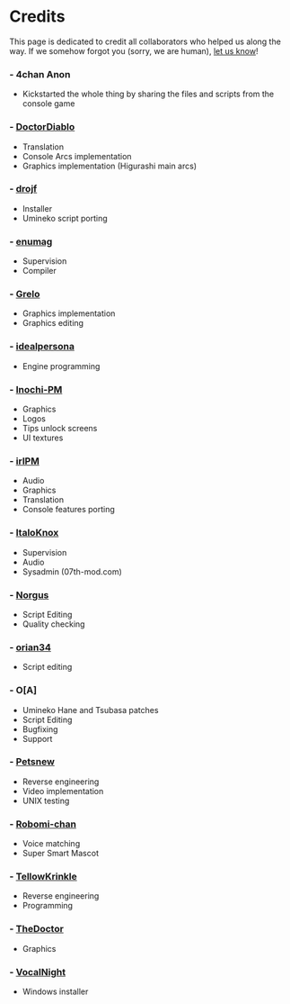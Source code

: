 # Credits

This page is dedicated to credit all collaborators who helped us along the way. If we somehow forgot you (sorry, we are human), [let us know](https://github.com/07th-mod/wiki/issues)!

### - 4chan Anon

* Kickstarted the whole thing by sharing the files and scripts from the console game

### - [DoctorDiablo](https://github.com/DoctorDiablo)

* Translation
* Console Arcs implementation
* Graphics implementation (Higurashi main arcs)

### - [drojf](https://www.drojf.com)

* Installer
* Umineko script porting

### - [enumag](https://github.com/enumag)

* Supervision
* Compiler

### - [Grelo](https://github.com/Grelo)

* Graphics implementation
* Graphics editing

### - [idealpersona](https://github.com/idealpersona)

* Engine programming

### - [Inochi-PM](https://twitter.com/InochiPM)

* Graphics
* Logos
* Tips unlock screens
* UI textures

### - [irlPM](https://github.com/irlPM)

* Audio
* Graphics
* Translation
* Console features porting

### - [ItaloKnox](https://italoknox.github.io/site/)

* Supervision
* Audio
* Sysadmin (07th-mod.com)

### - [Norgus](https://github.com/Norgus)

* Script Editing
* Quality checking

### - [orian34](https://github.com/orian34)

* Script editing

### - O\[A\]

* Umineko Hane and Tsubasa patches
* Script Editing
* Bugfixing
* Support

### - [Petsnew](https://github.com/Petsnew)

* Reverse engineering 
* Video implementation
* UNIX testing

### - [Robomi-chan](https://github.com/07th-mod/robomi-chan)

* Voice matching
* Super Smart Mascot

### - [TellowKrinkle](https://github.com/tellowkrinkle/)

* Reverse engineering
* Programming

### - [TheDoctor](https://github.com/jwgrlrrajn)

* Graphics

### - [VocalNight](https://github.com/VocalNight)

* Windows installer
